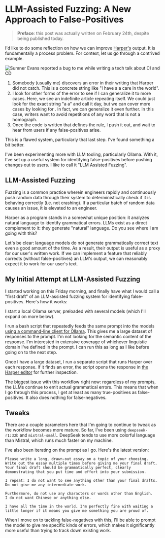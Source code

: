 # LLM-Assisted Fuzzing: A New Approach to False-Positives

> __Preface__: this post was actually written on February 24th, despite being published today.

I'd like to do some reflection on how we can improve [Harper's](https://github.com/automattic/Harper) output. It is fundamentally a process problem. For context, let us go through a contrived example.

![[Sumner Evans](https://sumnerevans.com/) reported a bug to me while writing a tech talk about CI and CD](/images/sumner_screenshot_error.png)

1. Somebody (usually me) discovers an error in their writing that Harper did not catch. This is a concrete string like "I have a a care in the world".
2. I look for other forms of the error to see if I can generalize it to more cases. Here, we see an indefinite article repeating itself. We could just look for the exact string "a a" and call it day, but we can cover more cases by looking for <indefinite article> <indefinite article>. In fact, we can generalize it even further. In this case, writers want to avoid repetitions of any word that is not a homograph.
3. Once the code is written that defines the rule, I push it out, and wait to hear from users if any false-positives arise.

This is a flawed system, particularly that last step. I've found something a bit better.

I've been experimenting more with LLM tooling, particularly Ollama. With it, I've set up a useful system for identifying false-positives before pushing changes out to users. I like to call it "LLM Assisted Fuzzing".

## LLM-Assisted Fuzzing

Fuzzing is a common practice wherein engineers rapidly and continuously push random data through their system to deterministically check if it is behaving correctly (i.e. not crashing). If a particular batch of random data causes an issue, it is elevated to an engineer.

Harper as a program stands in a somewhat unique position: it analyzes natural language to identify grammatical errors. LLMs exist as a direct complement to it: they generate "natural" language. Do you see where I am going with this?

Let's be clear: language models do not generate grammatically correct text even a good amount of the time. As a result, their output is useful as a proxy for our user's written work. If we can implement a feature that reliably corrects (without false-positives) an LLM's output, we can reasonably expect it to work for our user's text.

## My Initial Attempt at LLM-Assisted Fuzzing 

I started working on this Friday morning, and finally have what I would call a "first draft" of an LLM-assisted fuzzing system for identifying false-positives. Here's how it works:

I start a local Ollama server, preloaded with several models (which I'll expand on more below).

I run a bash script that repeatedly feeds the same prompt into the models [using a command-line client for Ollama](https://elijahpotter.dev/articles/prompting_large_language_models_in_bash_scripts). This gives me a large dataset of responses to the prompt. I'm not looking for the semantic content of the response. I'm interested in extensive coverage of whichever linguistic domain I've defined in the prompt. I can run this as long as I like before going on to the next step.

Once I have a large dataset, I run a separate script that runs Harper over each response. If it finds an error, the script opens the response in [the Harper editor](https://writewithharper.com/docs/about) for further inspection.

The biggest issue with this workflow right now: regardless of my prompts, the LLMs continue to emit actual grammatical errors. This means that when I go through this process, I get at least as many true-positives as false-positives. It also does nothing for false-negatives.

## Tweaks

There are a couple parameters here that I'm going to continue to tweak as the workflow becomes more mature. So far, I've been using `deepseek-r1:32b` and `mistral-small`. DeepSeek tends to use more colorful language than Mistral, which runs much faster on my machine.

I've also been iterating on the prompt as I go. Here's the latest version:

```plaintext
Please write a long, drawn-out essay on a topic of your choosing.
Write out the essay multiple times before giving me your final draft.
Your final draft should be grammatically perfect, clearly demonstrating that you put time and effort into your submission.

I repeat: I do not want to see anything other than your final drafts.
Do not give me any intermediate work.

Furthermore, do not use any characters or words other than English. 
I do not want Chinese or anything else.

I have all the time in the world. I'm perfectly fine with waiting a little longer if it means you give me something you are proud of.
```

When I move on to tackling false-negatives with this, I'll be able to prompt the model to give me specific kinds of errors, which makes it significantly more useful than trying to track down existing work.
